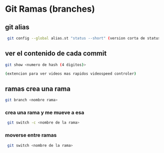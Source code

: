 # Git Ramas (branches)
## git alias
```sh
 git config --global alias.st "status --short" (version corta de status)
 ```
## ver el contenido de cada commit
 ```sh
 git show <numero de hash (4 digitos)>

 (extencion para ver videos mas rapidos videospeed controler)
 ```
 ## ramas crea una rama
 ```sh
 git branch <nombre rama>
```

 ### crea una rama y me mueve a esa
```sh
 git switch -c <nombre de la rama>
```

 ### moverse entre ramas 
```sh
 git switch <nombre de la rama>
 ```
 